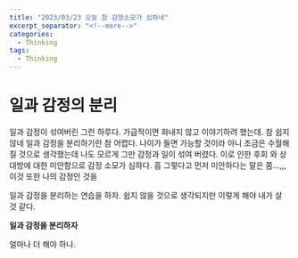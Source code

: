 ```yaml
---
title: "2023/03/23 오늘 참 감정소모가 심하네"
excerpt_separator: "<!--more-->"
categories:
  - Thinking
tags:
  - Thinking
---
```


# 일과 감정의 분리

일과 감정이 섞여버린 그런 하루다. 가급적이면 화내지 않고 이야기하려 했는데. 참 쉽지 않네 일과 감정을 분리하기란 참 어렵다. 나이가 들면 가능할 것이라 아니 조금은 수월해질 것으로 생각했는데 나도 모르게 그만 감정과 일이 섞여 버렸다. 이로 인한 후회 와 상대방에 대한 미안함으로 감정 소모가 심하다.
흠 그렇다고 먼저 미안하다는 말은 쫌...,,, 이것 또한 나의 감정인 것을 

일과 감정을 분리하는 연습을 하자. 쉽지 않을 것으로 생각되지만 이렇게 해야 내가 살 것 같다.

**일과 감정을 분리하자**

얼마나 더 해야 하나. 